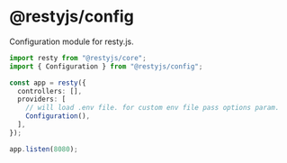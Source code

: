 # @restyjs/config
Configuration module for resty.js.

```ts
import resty from "@restyjs/core";
import { Configuration } from "@restyjs/config";

const app = resty({
  controllers: [],
  providers: [
    // will load .env file. for custom env file pass options param.
    Configuration(),
  ],
});

app.listen(8080);
```
